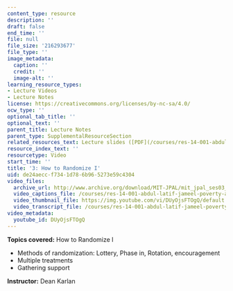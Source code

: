 ```yaml
---
content_type: resource
description: ''
draft: false
end_time: ''
file: null
file_size: '216293677'
file_type: ''
image_metadata:
  caption: ''
  credit: ''
  image-alt: ''
learning_resource_types:
- Lecture Videos
- Lecture Notes
license: https://creativecommons.org/licenses/by-nc-sa/4.0/
ocw_type: ''
optional_tab_title: ''
optional_text: ''
parent_title: Lecture Notes
parent_type: SupplementalResourceSection
related_resources_text: Lecture slides ([PDF](/courses/res-14-001-abdul-latif-jameel-poverty-action-lab-executive-training-evaluating-social-programs-2009-spring-2009/resources/lecture3))
resource_index_text: ''
resourcetype: Video
start_time: ''
title: '3: How to Randomize I'
uid: de24aecc-f734-1d78-6b96-5273e59c4304
video_files:
  archive_url: http://www.archive.org/download/MIT-JPAL/mit_jpal_ses03_en_300k.mp4
  video_captions_file: /courses/res-14-001-abdul-latif-jameel-poverty-action-lab-executive-training-evaluating-social-programs-2009-spring-2009/ae733cc28e515d1881cf94831600d0c8_DUyOjsFTOgQ.vtt
  video_thumbnail_file: https://img.youtube.com/vi/DUyOjsFTOgQ/default.jpg
  video_transcript_file: /courses/res-14-001-abdul-latif-jameel-poverty-action-lab-executive-training-evaluating-social-programs-2009-spring-2009/dfdab3d43c2760647eb438bc7b86754b_DUyOjsFTOgQ.pdf
video_metadata:
  youtube_id: DUyOjsFTOgQ
---
```


**Topics covered:** How to Randomize I

*   Methods of randomization: Lottery, Phase in, Rotation, encouragement
*   Multiple treatments
*   Gathering support

**Instructor:** Dean Karlan

